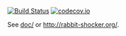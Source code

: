 [![Build Status](https://travis-ci.org/rabbit-shocker/rabbit.svg?branch=master)](https://travis-ci.org/rabbit-shocker/rabbit)
[![codecov.io](http://codecov.io/github/rabbit-shocker/rabbit/coverage.svg?branch=master)](http://codecov.io/github/rabbit-shocker/rabbit?branch=master)

See [doc/](doc/) or http://rabbit-shocker.org/.
